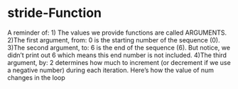 # stride-Function
A reminder of: 1) The values we provide functions are called ARGUMENTS.
2)The first argument, from: 0 is the starting number of the sequence (0).
3)The second argument, to: 6 is the end of the sequence (6). But notice, we didn’t print out 6 which means this end number is not included.
4)The third argument, by: 2 determines how much to increment (or decrement if we use a negative number) during each iteration. Here’s how the value of num changes in the loop
